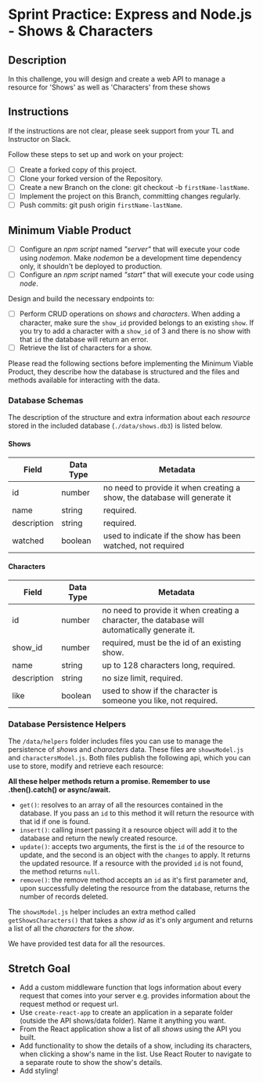 # Sprint Practice: Express and Node.js - Shows & Characters

## Description

In this challenge, you will design and create a web API to manage a resource for 'Shows' as well as 'Characters' from these shows
## Instructions


If the instructions are not clear, please seek support from your TL and Instructor on Slack.

Follow these steps to set up and work on your project:

- [ ] Create a forked copy of this project.
- [ ] Clone your forked version of the Repository.
- [ ] Create a new Branch on the clone: git checkout -b `firstName-lastName`.
- [ ] Implement the project on this Branch, committing changes regularly.
- [ ] Push commits: git push origin `firstName-lastName`.

## Minimum Viable Product

- [ ] Configure an _npm script_ named _"server"_ that will execute your code using _nodemon_. Make _nodemon_ be a development time dependency only, it shouldn't be deployed to production.
- [ ] Configure an _npm script_ named _"start"_ that will execute your code using _node_.

Design and build the necessary endpoints to:

- [ ] Perform CRUD operations on _shows_ and _characters_. When adding a character, make sure the `show_id` provided belongs to an existing `show`. If you try to add a character with a `show_id` of 3 and there is no show with that `id` the database will return an error.
- [ ] Retrieve the list of characters for a show.

Please read the following sections before implementing the Minimum Viable Product, they describe how the database is structured and the files and methods available for interacting with the data.

### Database Schemas

The description of the structure and extra information about each _resource_ stored in the included database (`./data/shows.db3`) is listed below.

#### Shows

| Field       | Data Type | Metadata                                                                    |
| ----------- | --------- | --------------------------------------------------------------------------- |
| id          | number    | no need to provide it when creating a show,   the database will generate it |
| name        | string    | required.                                                                   |
| description | string    | required.                                                                   |
| watched     | boolean   | used to indicate if the show has been watched, not required            |

#### Characters

| Field       | Data Type | Metadata                                                                                         |
| ----------- | --------- | ------------------------------------------------------------------------------------------------ |
| id          | number    | no need to provide it when creating a character, the database will automatically generate it.    |
| show_id     | number    | required, must be the id of an existing show.                                                    |
| name        | string    | up to 128 characters long, required.                                                             |
| description | string    | no size limit, required.                                                                         |
| like        | boolean   | used to show if the character is someone you like, not required.                                 |

### Database Persistence Helpers

The `/data/helpers` folder includes files you can use to manage the persistence of _shows_ and _characters_ data. These files are `showsModel.js` and `charactersModel.js`. Both files publish the following api, which you can use to store, modify and retrieve each resource:

**All these helper methods return a promise. Remember to use .then().catch() or async/await.**

- `get()`: resolves to an array of all the resources contained in the database. If you pass an `id` to this method it will return the resource with that id if one is found.
- `insert()`: calling insert passing it a resource object will add it to the database and return the newly created resource.
- `update()`: accepts two arguments, the first is the `id` of the resource to update, and the second is an object with the `changes` to apply. It returns the updated resource. If a resource with the provided `id` is not found, the method returns `null`.
- `remove()`: the remove method accepts an `id` as it's first parameter and, upon successfully deleting the resource from the database, returns the number of records deleted.

The `showsModel.js` helper includes an extra method called `getShowsCharacters()` that takes a _show id_ as it's only argument and returns a list of all the _characters_ for the _show_.

We have provided test data for all the resources.

## Stretch Goal
- Add a custom middleware function that logs information about every request that comes into your server e.g. provides information about the request method or request url.
- Use `create-react-app` to create an application in a separate folder (outside the API shows/data folder). Name it anything you want.
- From the React application show a list of all _shows_ using the API you built.
- Add functionality to show the details of a show, including its characters, when clicking a show's name in the list. Use React Router to navigate to a separate route to show the show's details.
- Add styling!
